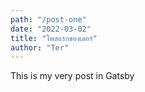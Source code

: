 ```yaml
---
path: "/post-one"
date: "2022-03-02"
title: "โพสแรกของเตอร์"
author: "Ter"
---
```


This is my very post in Gatsby
